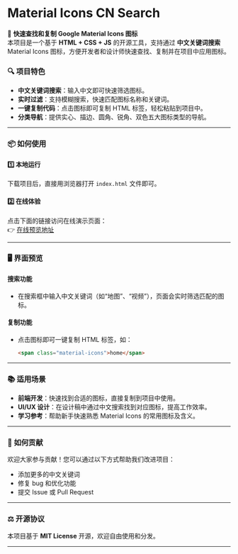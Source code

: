 # **Material Icons CN Search**  
🚀 **快速查找和复制 Google Material Icons 图标**  
本项目是一个基于 **HTML + CSS + JS** 的开源工具，支持通过 **中文关键词搜索** Material Icons 图标，方便开发者和设计师快速查找、复制并在项目中应用图标。

### 🔍 **项目特色**  
- **中文关键词搜索**：输入中文即可快速筛选图标。  
- **实时过滤**：支持模糊搜索，快速匹配图标名称和关键词。  
- **一键复制代码**：点击图标即可复制 HTML 标签，轻松粘贴到项目中。  
- **分类导航**：提供实心、描边、圆角、锐角、双色五大图标类型的导航。

---

### 📦 **如何使用**  
#### 1️⃣ **本地运行**  
下载项目后，直接用浏览器打开 `index.html` 文件即可。  

#### 2️⃣ **在线体验**  
点击下面的链接访问在线演示页面：  
👉 [在线预览地址]()

---

### 🖥️ **界面预览**  

#### 搜索功能  
- 在搜索框中输入中文关键词（如“地图”、“视频”），页面会实时筛选匹配的图标。  

#### 复制功能  
- 点击图标即可一键复制 HTML 标签，如：  
  ```html
  <span class="material-icons">home</span>
  ```

---

### 📚 **适用场景**  
- **前端开发**：快速找到合适的图标，直接复制到项目中使用。  
- **UI/UX 设计**：在设计稿中通过中文搜索找到对应图标，提高工作效率。  
- **学习参考**：帮助新手快速熟悉 Material Icons 的常用图标及含义。

---

### 🤝 **如何贡献**  
欢迎大家参与贡献！您可以通过以下方式帮助我们改进项目：  
- 添加更多的中文关键词  
- 修复 bug 和优化功能  
- 提交 Issue 或 Pull Request  

---

### ⚖️ **开源协议**  
本项目基于 **MIT License** 开源，欢迎自由使用和分发。  

---
